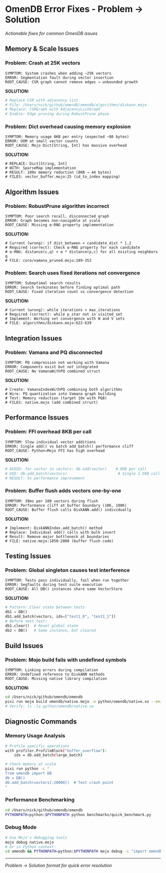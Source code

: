 # OmenDB Error Fixes - Problem → Solution
*Actionable fixes for common OmenDB issues*

## Memory & Scale Issues

### Problem: Crash at 25K vectors
```
SYMPTOM: System crashes when adding ~25K vectors
ERROR: Segmentation fault during vector insertion
ROOT_CAUSE: CSR graph cannot remove edges → unbounded growth
```
**SOLUTION:**
```bash
# Replace CSR with adjacency list
# File: /Users/nick/github/omendb/omendb/algorithms/diskann.mojo
# Replace: CSRGraph with AdjacencyListGraph
# Enable: Edge pruning during RobustPrune phase
```

### Problem: Dict overhead causing memory explosion
```
SYMPTOM: Memory usage 8KB per entry (expected ~80 bytes)
ERROR: OOM at small vector counts
ROOT_CAUSE: Mojo Dict[String, Int] has massive overhead
```
**SOLUTION:**
```mojo
# REPLACE: Dict[String, Int] 
# WITH: SparseMap implementation
# RESULT: 180x memory reduction (8KB → 44 bytes)
# FILES: vector_buffer.mojo:25 (id_to_index mapping)
```

## Algorithm Issues  

### Problem: RobustPrune algorithm incorrect
```
SYMPTOM: Poor search recall, disconnected graph
ERROR: Graph becomes non-navigable at scale  
ROOT_CAUSE: Missing α-RNG property implementation
```
**SOLUTION:**
```mojo
# Current (wrong): if dist_between < candidate_dist * 1.2
# Required (correct): Check α-RNG property for each candidate
# α-RNG: distance(c,q) < α * distance(p,c) for all existing neighbors q
# FILE: core/vamana_pruned.mojo:289-353
```

### Problem: Search uses fixed iterations not convergence
```
SYMPTOM: Suboptimal search results
ERROR: Search terminates before finding optimal path
ROOT_CAUSE: Fixed iteration count vs convergence detection
```
**SOLUTION:**
```mojo
# Current (wrong): while iterations < max_iterations
# Required (correct): while p_star not in visited_set  
# Implement: Working set convergence with W and V sets
# FILE: algorithms/diskann.mojo:622-639
```

## Integration Issues

### Problem: Vamana and PQ disconnected
```
SYMPTOM: PQ compression not working with Vamana
ERROR: Components exist but not integrated
ROOT_CAUSE: No VamanaWithPQ combined struct
```
**SOLUTION:**
```mojo
# Create: VamanaIndexWithPQ combining both algorithms
# Wire: PQ quantization into Vamana graph building
# Test: Memory reduction (target 10x with PQ8)
# FILES: native.mojo (add combined struct)
```

## Performance Issues

### Problem: FFI overhead 8KB per call
```
SYMPTOM: Slow individual vector additions
ERROR: Single add() vs batch add_batch() performance cliff
ROOT_CAUSE: Python→Mojo FFI has high overhead
```
**SOLUTION:**
```python
# AVOID: for vector in vectors: db.add(vector)    # 8KB per call
# USE: db.add_batch(vectors)                       # Single 1.5KB call
# RESULT: 5x performance improvement
```

### Problem: Buffer flush adds vectors one-by-one
```
SYMPTOM: 39ms per 100 vectors during flush
ERROR: Performance cliff at buffer boundary (10K, 100K)
ROOT_CAUSE: Buffer flush calls DiskANN.add() individually
```
**SOLUTION:**
```mojo
# Implement: DiskANNIndex.add_batch() method
# Replace: Individual add() calls with bulk insert
# Result: Remove major bottleneck at boundaries
# FILE: native.mojo:1850-2000 (buffer flush code)
```

## Testing Issues

### Problem: Global singleton causes test interference
```
SYMPTOM: Tests pass individually, fail when run together
ERROR: Segfaults during test suite execution
ROOT_CAUSE: All DB() instances share same VectorStore
```
**SOLUTION:**
```python
# Pattern: Clear state between tests
db1 = DB()
db1.add_batch(vectors, ids=["test1_0", "test1_1"])
# Before next test:
db1.clear()  # Reset global state
db2 = DB()   # Same instance, but cleared
```

## Build Issues

### Problem: Mojo build fails with undefined symbols
```
SYMPTOM: Linking errors during compilation
ERROR: Undefined reference to DiskANN methods
ROOT_CAUSE: Missing native library compilation
```
**SOLUTION:**
```bash
cd /Users/nick/github/omendb/omendb
pixi run mojo build omendb/native.mojo -o python/omendb/native.so --emit shared-lib
# Verify: ls -la python/omendb/native.so
```

## Diagnostic Commands

### Memory Usage Analysis
```bash
# Profile specific operations
with profiler.ProfileBlock("buffer_overflow"):
    ids = db.add_batch(large_batch)

# Check memory at scale
pixi run python -c "
from omendb import DB
db = DB()
db.add_batch(vectors[:20000])  # Test crash point
"
```

### Performance Benchmarking  
```bash
cd /Users/nick/github/omendb/omendb
PYTHONPATH=python:$PYTHONPATH python benchmarks/quick_benchmark.py
```

### Debug Mode
```bash
# Use Mojo's debugging tools
mojo debug native.mojo
# Or in Python context:
cd omendb && PYTHONPATH=python:$PYTHONPATH mojo debug -c "import omendb; db = omendb.DB()"
```

---
*Problem → Solution format for quick error resolution*